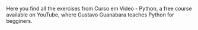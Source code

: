 Here you find all the exercises from Curso em Video - Python, a free course available on YouTube, where Gustavo Guanabara teaches Python for begginers.
